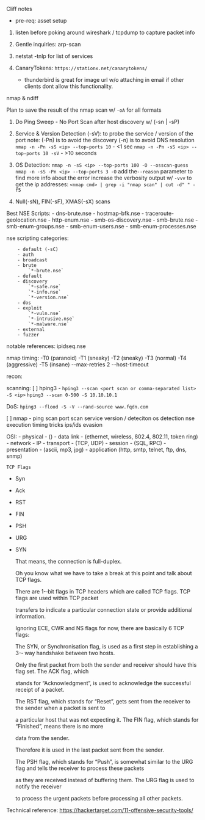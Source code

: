 Cliff notes

* pre-req: asset setup

1. listen before poking around
    wireshark / tcpdump to capture packet info

1. Gentle inquiries:
    arp-scan
1. netstat -tnlp for list of services

1. CanaryTokens: `https://stationx.net/canarytokens/`
    - thunderbird is great for image url w/o attaching in email if other
    clients dont allow this functionality.

nmap & ndiff

Plan to save the result of the nmap scan w/ `-oA` for all formats
1. Do Ping Sweep - No Port Scan after host discovery w/ (-sn | -sP)
1. Service & Version Detection (-sV):
     to probe the service / version of the port
    note:   (-Pn) is to avoid the discovery
            (-n) is to avoid DNS resolution
    `nmap -n -Pn -sS <ip> --top-ports 10` - <1 sec
    `nmap -n -Pn -sS <ip> --top-ports 10 -sV` - >10 seconds
1. OS Detection:
    `nmap -n -sS <ip> --top-ports 100 -O --osscan-guess`
    `nmap -n -sS -Pn <ip> --top-ports 3 -O`
    add the`--reason` parameter to find more info about the error
    increase the verbosity output w/ `-vvv`
 to get the ip addresses: `<nmap cmd> | grep -i "nmap scan" | cut -d" " -f5`

1. Null(-sN), FIN(-sF), XMAS(-sX) scans


Best NSE Scripts:
    - dns-brute.nse
    - hostmap-bfk.nse
    - traceroute-geolocation.nse
    - http-enum.nse
    - smb-os-discovery.nse
    - smb-brute.nse
        - smb-enum-groups.nse
        - smb-enum-users.nse
        - smb-enum-processes.nse


nse scripting categories:
<!--todo: verify nse categories and suffixes-->
        - default (-sC)
        - auth
        - broadcast
        - brute
            `*-brute.nse`
        - default
        - discovery
            `*-safe.nse`
            `*-info.nse`
            `*-version.nse`
        - dos
        - exploit
            `*-vuln.nse`
            `*-intrusive.nse`
            `*-malware.nse`
        - external
        - fuzzer

notable references:
ipidseq.nse


nmap timing:
-T0 (paranoid)
-T1 (sneaky)
-T2 (sneaky)
-T3 (normal)
-T4 (aggressive)
-T5 (insane)
--max-retries 2
--host-timeout

recon:




scanning:
 [ ] hping3 -
     `hping3 --scan <port scan or comma-separated list> -S <ip>`
     `hping3 --scan 0-500 -S 10.10.10.1`

DoS:
     `hping3 --flood -S -V --rand-source www.fqdn.com`

  [ ] nmap -
        ping scan
        port scan
        service version / deteciton
        os detection
        nse execution
        timing tricks
        ips/ids evasion



OSI:
    - physical - ()
    - data link - (ethernet, wireless, 802.4, 802.11, token ring)
    - network - IP
    - transport - (TCP, UDP)
    - session - (SQL, RPC)
    - presentation - (ascii, mp3, jpg)
    - application (http, smtp, telnet, ftp, dns, snmp)


    TCP Flags
- Syn
- Ack
- RST
- FIN
- PSH
- URG
- SYN

    That means, the connection is full-­duplex.

    Oh you know what we have to take a break at this point and talk about TCP flags.

    There are 1-­‐bit flags in TCP headers which are called TCP flags. TCP flags are used within TCP packet

    transfers to indicate a particular connection state or provide additional information.

    Ignoring ECE, CWR and NS flags for now, there are basically 6 TCP flags:

    The SYN, or Synchronisation flag, is used as a first step in establishing a 3-­‐ way handshake between two hosts.

    Only the first packet from both the sender and receiver should have this flag set. The ACK flag, which

    stands for “Acknowledgment”, is used to acknowledge the successful receipt of a packet.

    The RST flag, which stands for “Reset”, gets sent from the receiver to the sender when a packet is sent to

    a particular host that was not expecting it. The FIN flag, which stands for “Finished”, means there is no more

    data from the sender.

    Therefore it is used in the last packet sent from the sender.

    The PSH flag, which stands for “Push”, is somewhat similar to the URG flag and tells the receiver to process these packets

    as they are received instead of buffering them. The URG flag is used to notify the receiver

    to process the urgent packets before processing all other packets.

Technical reference:
https://hackertarget.com/11-offensive-security-tools/
